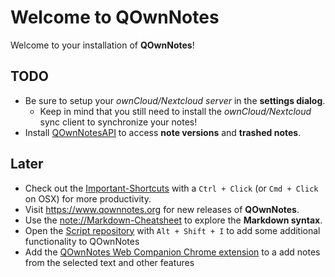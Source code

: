 Welcome to QOwnNotes
====================

Welcome to your installation of **QOwnNotes**!

## TODO

- Be sure to setup your *ownCloud/Nextcloud server* in the **settings dialog**.
    - Keep in mind that you still need to install the *ownCloud/Nextcloud* sync client to synchronize your notes! 
- Install [QOwnNotesAPI](https://apps.owncloud.com/content/show.php?content=173817) to access **note versions** and **trashed notes**.

## Later

- Check out the [Important-Shortcuts](https://www.qownnotes.org/shortcuts/QOwnNotes) with a `Ctrl + Click` (or `Cmd + Click` on OSX) for more productivity.
- Visit <https://www.qownnotes.org> for new releases of **QOwnNotes**.
- Use the <note://Markdown-Cheatsheet> to explore the **Markdown syntax**.
- Open the [Script repository](https://github.com/qownnotes/scripts) with `Alt + Shift + I` to add some additional functionality to QOwnNotes
- Add the [QOwnNotes Web Companion Chrome extension](https://github.com/qownnotes/chrome-web-companion)
  to a add notes from the selected text and other features
